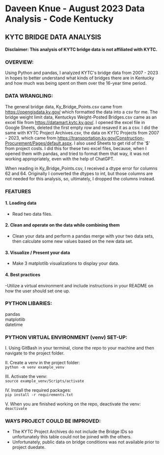 # Daveen Knue - August 2023 Data Analysis - Code Kentucky
## KYTC BRIDGE DATA ANALYSIS
#### Disclaimer: This analysis of KYTC bridge data is not affiliated with KYTC.  

### OVERVIEW:
Using Python and pandas, I analyzed KYTC's bridge data from 2007 - 2023 in hopes to better understand what kinds of bridges there are in Kentucky and how much was being spent on them over the 16-year time period.  

### DATA WRANGLING:
The general bridge data, Ky_Bridge_Points.csv came from https://opengisdata.ky.gov/ which formatted the data into a csv for me. The bridge weight limit data, Kentuckys Weight-Posted Bridges.csv came as an excel file from https://datamart.kytc.ky.gov/. I opened the excel file in Google Sheets, deleted the first empty row and resaved it as a csv. I did the same with KYTC Project Archives.csv, the data on KYTC Projects from 2007  - 2023, which came from https://transportation.ky.gov/Construction-Procurement/Pages/default.aspx. I also used Sheets to get rid of the '$' from project costs. I did this for these two excel files, because, when I opened them with pandas, and tried to format them that way, it was not working appropriately, even with the help of ChatGPT. 
  
When reading in Ky_Bridge_Points.csv, I received a dtype error for columns 62 and 64. Originally I converted the dtypes to int, but those columns are not needed for this analysis, so, ultimately, I dropped the columns instead.  

### FEATURES  
#### 1. Loading data
- Read two data files.
#### 2. Clean and operate on the data while combining them
- Clean your data and perform a pandas merge with your two data sets, then calculate some new values based on the new data set.
#### 3. Visualize / Present your data
- Make 3 matplotlib visualizations to display your data.
#### 4. Best practices
-Utilize a virtual environment and include instructions in your README on how the user should set one up.

### PYTHON LIBARIES:
pandas  
matplotlib  
datetime  

### PYTHON VIRTUAL ENVIRONMENT (venv) SET-UP:
I. Using GitBash in your terminal, clone the repo to your machine and then navigate to the project folder.

II. Create a venv in the project folder:  
`python -m venv example_venv`

III. Activate the venv:  
`source example_venv/Scripts/activate`

IV. Install the required packages:  
`pip install -r requirements.txt`

V. When you are finished working on the repo, deactivate the venv:  
`deactivate`

### WAYS PROJECT COULD BE IMPROVED:
- The KYTC Project Archives do not include the Bridge IDs so unfortunately this table could not be joined with the others.
- Unfortunately, public data on bridge conditions was not available prior to project duedate.